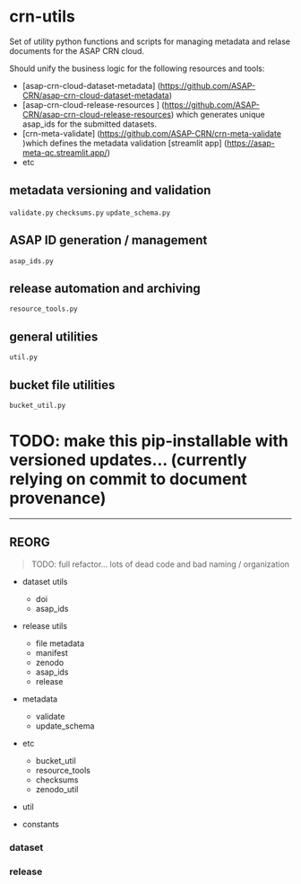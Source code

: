 # crn-utils

Set of utility python functions and scripts for managing metadata and relase documents for the ASAP CRN cloud. 

Should unify the business logic for the following resources and tools:
- [asap-crn-cloud-dataset-metadata] (https://github.com/ASAP-CRN/asap-crn-cloud-dataset-metadata)
- [asap-crn-cloud-release-resources ] (https://github.com/ASAP-CRN/asap-crn-cloud-release-resources) which generates unique asap_ids for the submitted datasets.
- [crn-meta-validate] (https://github.com/ASAP-CRN/crn-meta-validate )which defines the metadata validation [streamlit app] (https://asap-meta-qc.streamlit.app/)
- etc

## metadata versioning and validation
`validate.py`
`checksums.py`
`update_schema.py`

## ASAP ID generation / management
`asap_ids.py`

## release automation and archiving
`resource_tools.py`

## general utilities
`util.py`

## bucket file utilities
`bucket_util.py`

# TODO: make this pip-installable with versioned updates... (currently relying on commit to document provenance)

-------------------------------

## REORG 
> TODO:  full refactor... lots of dead code and bad naming / organization

- dataset utils
    - doi
    - asap_ids


- release utils
    - file metadata
    - manifest
    - zenodo
    - asap_ids
    - release 

- metadata
    - validate
    - update_schema


- etc
    - bucket_util
    - resource_tools
    - checksums
    - zenodo_util
    
- util
- constants

### dataset

### release

